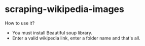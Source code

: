 # scraping-wikipedia-images

How to use it?
- You must install Beautiful soup library.
- Enter a valid wikipedia link, enter a folder name and that's all.
